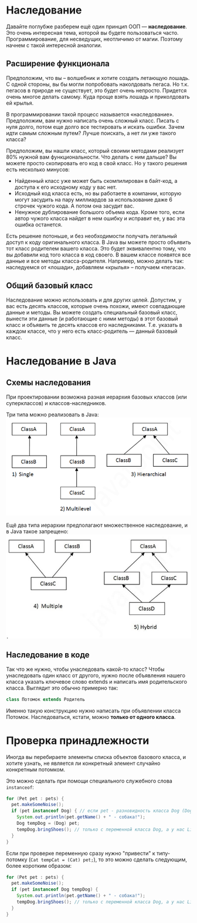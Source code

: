 # Наследование

Давайте поглубже разберем ещё один принцип ООП — **наследование**. Это очень интересная тема, которой вы будете пользоваться часто. Программирование, для несведущих, неотличимо от магии. Поэтому начнем с такой интересной аналогии.

## Расширение функционала

Предположим, что вы – волшебник и хотите создать летающую лошадь. С одной стороны, вы бы могли попробовать наколдовать пегаса. Но т.к. пегасов в природе не существует, это будет очень непросто. Придется очень многое делать самому. Куда проще взять лошадь и приколдовать ей крылья.

В программировании такой процесс называется «наследование». Предположим, вам нужно написать очень сложный класс. Писать с нуля долго, потом еще долго все тестировать и искать ошибки. Зачем идти самым сложным путем? Лучше поискать, а нет ли уже такого класса?

Предположим, вы нашли класс, который своими методами реализует 80% нужной вам функциональности. Что делать с ним дальше? Вы можете просто скопировать его код в свой класс. Но у такого решения есть несколько минусов:
- Найденный класс уже может быть скомпилирован в байт-код, а доступа к его исходному коду у вас нет.
- Исходный код класса есть, но вы работаете в компании, которую могут засудить на пару миллиардов за использование даже 6 строчек чужого кода. А потом она засудит вас.
- Ненужное дублирование большого объема кода. Кроме того, если автор чужого класса найдет в нем ошибку и исправит ее, у вас эта ошибка останется.

Есть решение потоньше, и без необходимости получать легальный доступ к коду оригинального класса. В Java вы можете просто объявить тот класс родителем вашего класса. Это будет эквивалентно тому, что вы добавили код того класса в код своего. В вашем классе появятся все данные и все методы класса-родителя. Например, можно делать так: наследуемся от «лошади», добавляем «крылья» – получаем «пегаса».

## Общий базовый класс

Наследование можно использовать и для других целей. Допустим, у вас есть десять классов, которые очень похожи, имеют совпадающие данные и методы. Вы можете создать специальный базовый класс, вынести эти данные (и работающие с ними методы) в этот базовый класс и объявить те десять классов его наследниками. Т.е. указать в каждом классе, что у него есть класс-родитель — данный базовый класс.

# Наследование в Java

## Схемы наследования

При проектировании возможна разная иерархия базовых классов (или суперклассов) и классов-наследников.

Три типа можно реализовать в Java:
![Single, Multilevel, Hierarchical](https://github.com/ait-tr/cohort26/raw/main/basic_programming/lesson_35/img/inheritance_1.png)

Ещё два типа иерархии предполагают множественное наследование, и в Java такое запрещено:
![Multiple, Hybrid](https://github.com/ait-tr/cohort26/raw/main/basic_programming/lesson_35/img/inheritance_2.png)

## Наследование в коде

Так что же нужно, чтобы унаследовать какой-то класс? Чтобы унаследовать один класс от другого, нужно после объявления нашего класса указать ключевое слово extends и написать имя родительского класса. Выглядит это обычно примерно так:

```java
class Потомок extends Родитель
```
Именно такую конструкцию нужно написать при объявлении класса Потомок. Наследоваться, кстати, можно **только от одного класса**.

# Проверка принадлежности

Иногда вы перебираете элементы списка объектов базового класса, и хотите узнать, не является ли конкретный элемент случайно конкретным потомком.

Это можно сделать при помощи специального служебного слова `instanceof`:
```java
for (Pet pet : pets) {
  pet.makeSomeNoise();
  if (pet instanceof Dog) { // если pet - разновидность класса Dog (Dog или его потомок)
    System.out.println(pet.getName() + " - собака!");
    Dog tempDog = (Dog) pet;
    tempDog.bringShoes(); // только с переменной класса Dog, а у нас List<Pet>
  }
}
```

Если при проверке переменную сразу нужно "привести" к типу-потомку (`Cat tempCat = (Cat) pet;`), то это можно сделать следующим, более коротким образом:
```java
for (Pet pet : pets) {
  pet.makeSomeNoise();
  if (pet instanceof Dog tempDog) {
    System.out.println(pet.getName() + " - собака!");
    tempDog.bringShoes(); // только с переменной класса Dog, а у нас List<Pet>
  }
}
```
